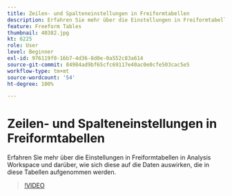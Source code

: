```yaml
---
title: Zeilen- und Spalteneinstellungen in Freiformtabellen
description: Erfahren Sie mehr über die Einstellungen in Freiformtabellen in Analysis Workspace und darüber, wie sich diese auf die Daten auswirken, die in diese Tabellen aufgenommen werden.
feature: Freeform Tables
thumbnail: 40382.jpg
kt: 6225
role: User
level: Beginner
exl-id: 976119f0-16b7-4d36-8d0e-0a552c83a614
source-git-commit: 84984ad9bf65cfc69117e40ac0e0cfe503cac5e5
workflow-type: tm+mt
source-wordcount: '54'
ht-degree: 100%

---
```


# Zeilen- und Spalteneinstellungen in Freiformtabellen

Erfahren Sie mehr über die Einstellungen in Freiformtabellen in Analysis Workspace und darüber, wie sich diese auf die Daten auswirken, die in diese Tabellen aufgenommen werden.

>[!VIDEO](https://video.tv.adobe.com/v/328501/?quality=12&learn=on&captions=ger)
